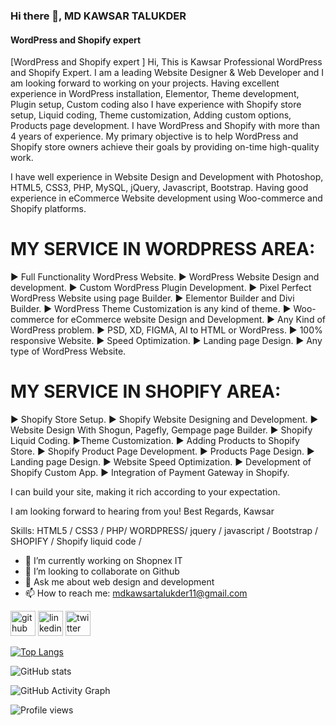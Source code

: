 ### Hi there 👋, MD KAWSAR TALUKDER
#### WordPress and Shopify expert 
[WordPress and Shopify expert ]
Hi, This is Kawsar Professional  WordPress and Shopify Expert. I am a leading Website Designer & Web Developer and I am looking forward to working on your projects. Having excellent experience in WordPress installation, Elementor, Theme development, Plugin setup, Custom coding also I have experience with Shopify store setup, Liquid coding, Theme customization, Adding custom options, Products page development. I have WordPress and Shopify with more than 4 years of experience. My primary objective is to help WordPress and Shopify store owners achieve their goals by providing on-time high-quality work.

I have well experience in Website Design and Development with Photoshop, HTML5, CSS3, PHP, MySQL, jQuery, Javascript, Bootstrap. Having good experience in eCommerce Website development using Woo-commerce and Shopify platforms.

MY SERVICE IN WORDPRESS AREA:
==========

► Full Functionality WordPress Website.
► WordPress Website Design and development.
► Custom WordPress Plugin Development.
► Pixel Perfect WordPress Website using page Builder.
► Elementor Builder and Divi Builder.
► WordPress Theme Customization is any kind of theme.
► Woo-commerce for eCommerce website Design and Development.
► Any Kind of WordPress problem.
► PSD, XD, FIGMA, AI to HTML or WordPress.
► 100% responsive Website.
► Speed Optimization.
► Landing page Design.
► Any type of WordPress Website.

MY SERVICE IN SHOPIFY AREA:
==========
► Shopify Store Setup.
► Shopify Website Designing and Development.
► Website Design With Shogun, Pagefly, Gempage page Builder.
► Shopify Liquid Coding.
►Theme Customization.
► Adding Products to Shopify Store.
► Shopify Product Page Development.
► Products Page Design.
► Landing page Design.
► Website Speed Optimization.
► Development of Shopify Custom App.
► Integration of Payment Gateway in Shopify.

I can build your site, making it rich according to your expectation.

I am looking forward to hearing from you!
Best Regards,
Kawsar

Skills:  HTML5 / CSS3 / PHP/ WORDPRESS/ jquery / javascript / Bootstrap / SHOPIFY / Shopify liquid code /

- 🔭 I’m currently working on Shopnex IT 
- 👯 I’m looking to collaborate on Github 
- 💬 Ask me about web design and development 
- 📫 How to reach me: mdkawsartalukder11@gmail.com 


[<img src='https://cdn.jsdelivr.net/npm/simple-icons@3.0.1/icons/github.svg' alt='github' height='40'>](https://github.com/kawsartalukder)  [<img src='https://cdn.jsdelivr.net/npm/simple-icons@3.0.1/icons/linkedin.svg' alt='linkedin' height='40'>](https://www.linkedin.com/in/kawsartalukder/)  [<img src='https://cdn.jsdelivr.net/npm/simple-icons@3.0.1/icons/twitter.svg' alt='twitter' height='40'>](https://twitter.com/@jckjon1)  

[![Top Langs](https://github-readme-stats.vercel.app/api/top-langs/?username=kawsartalukder)](https://github.com/anuraghazra/github-readme-stats)

![GitHub stats](https://github-readme-stats.vercel.app/api?username=kawsartalukder&show_icons=true&count_private=true)  

![GitHub Activity Graph](https://activity-graph.herokuapp.com/graph?username=kawsartalukder)  

![Profile views](https://gpvc.arturio.dev/kawsartalukder)  
